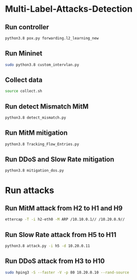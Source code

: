 # Multi-Label-Attacks-Detection

## Run controller

```bash
python3.8 pox.py forwarding.l2_learning_new
```

## Run Mininet

```bash
sudo python3.8 custom_intervlan.py
```

## Collect data

```bash
source collect.sh
```

## Run detect Mismatch MitM

```bash
python3.8 detect_mismatch.py
```

## Run MitM mitigation

```bash
python3.8 Tracking_Flow_Entries.py
```

## Run DDoS and Slow Rate mitigation

```bash
python3.8 mitigation_dos.py
```

# Run attacks

## Run MitM attack from H2 to H1 and H9

```bash
ettercap -T -i h2-eth0 -M ARP /10.10.0.1// /10.20.0.9//
```

## Run Slow Rate attack from H5 to H11

```bash
python3.8 attack.py -i h5 -d 10.20.0.11
```

## Run DDoS attack from H3 to H10

```bash
sudo hping3 -S --faster -V -p 80 10.20.0.10 --rand-source
```
